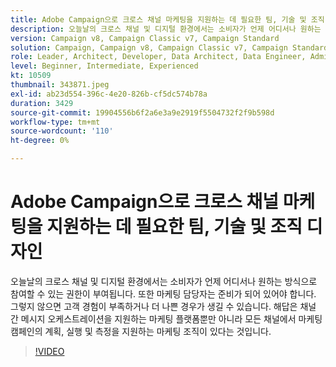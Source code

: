 ```yaml
---
title: Adobe Campaign으로 크로스 채널 마케팅을 지원하는 데 필요한 팀, 기술 및 조직 디자인
description: 오늘날의 크로스 채널 및 디지털 환경에서는 소비자가 언제 어디서나 원하는 방식으로 참여할 수 있는 권한이 부여됩니다.
version: Campaign v8, Campaign Classic v7, Campaign Standard
solution: Campaign, Campaign v8, Campaign Classic v7, Campaign Standard
role: Leader, Architect, Developer, Data Architect, Data Engineer, Admin, User
level: Beginner, Intermediate, Experienced
kt: 10509
thumbnail: 343871.jpeg
exl-id: ab23d554-396c-4e20-826b-cf5dc574b78a
duration: 3429
source-git-commit: 19904556b6f2a6e3a9e2919f5504732f2f9b598d
workflow-type: tm+mt
source-wordcount: '110'
ht-degree: 0%

---
```


# Adobe Campaign으로 크로스 채널 마케팅을 지원하는 데 필요한 팀, 기술 및 조직 디자인

오늘날의 크로스 채널 및 디지털 환경에서는 소비자가 언제 어디서나 원하는 방식으로 참여할 수 있는 권한이 부여됩니다. 또한 마케팅 담당자는 준비가 되어 있어야 합니다. 그렇지 않으면 고객 경험이 부족하거나 더 나쁜 경우가 생길 수 있습니다. 해답은 채널 간 메시지 오케스트레이션을 지원하는 마케팅 플랫폼뿐만 아니라 모든 채널에서 마케팅 캠페인의 계획, 실행 및 측정을 지원하는 마케팅 조직이 있다는 것입니다.

>[!VIDEO](https://video.tv.adobe.com/v/3457054/?quality=12&learn=on&captions=kor)
